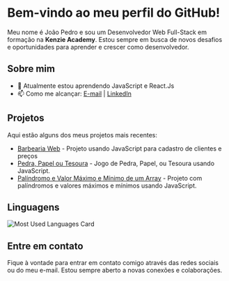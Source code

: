 # Bem-vindo ao meu perfil do GitHub!

Meu nome é João Pedro e sou um Desenvolvedor Web Full-Stack em formação na **Kenzie Academy**. Estou sempre em busca de novos desafios e oportunidades para aprender e crescer como desenvolvedor.

## Sobre mim

- 🌱 Atualmente estou aprendendo JavaScript e React.Js 
-  📫 Como me alcançar: [E-mail](mailto:ctt.jplcordeiro@gmail.com) | [LinkedIn](https://www.linkedin.com/in/jplcordeiro)

## Projetos

Aqui estão alguns dos meus projetos mais recentes:

- [Barbearia Web](https://github.com/jplcordeiro/m1-barbearia-web-jplcordeiro) - Projeto usando JavaScript para cadastro de clientes e preços
- [Pedra, Papel ou Tesoura](https://github.com/jplcordeiro/Pedra-Papel-Tesoura) - Jogo de Pedra, Papel, ou Tesoura usando JavaScript.
- [Palíndromo e Valor Máximo e Mínimo de um Array](https://github.com/jplcordeiro/m1-palindromo-min-max-jplcordeiro) - Projeto com palíndromos e valores máximos e mínimos usando JavaScript.

## Linguagens

![Most Used Languages Card](https://github-readme-stats.vercel.app/api/top-langs/?username=jplcordeiro&layout=compact&theme=radical)

## Entre em contato

Fique à vontade para entrar em contato comigo através das redes sociais ou do meu e-mail. Estou sempre aberto a novas conexões e colaborações.

